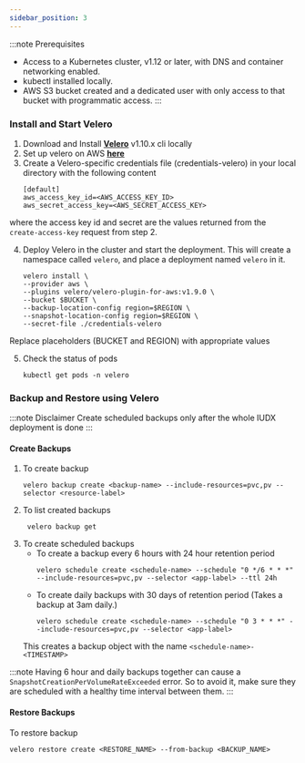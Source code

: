 ```yaml
---
sidebar_position: 3
---
```


:::note Prerequisites
* Access to a Kubernetes cluster, v1.12 or later, with DNS and container networking enabled.
* kubectl installed locally.
* AWS S3 bucket created and a dedicated user with only access to that bucket with programmatic access. 
:::

### Install and Start Velero

1. Download and Install **[Velero](https://github.com/vmware-tanzu/velero/releases)** v1.10.x cli locally
2. Set up velero on AWS **[here](https://github.com/datakaveri/iudx-deployment/tree/master/K8s-deployment/K8s-cluster/addons/velero/aws)**
3. Create a Velero-specific credentials file (credentials-velero) in your local directory with the following content
    ```
    [default]
    aws_access_key_id=<AWS_ACCESS_KEY_ID>
    aws_secret_access_key=<AWS_SECRET_ACCESS_KEY>
    ```

where the access key id and secret are the values returned from the `create-access-key` request from step 2.

4. Deploy Velero in the cluster and start the deployment. This will create a namespace called `velero`, and place a deployment named `velero` in it.
    ```
    velero install \
	--provider aws \
	--plugins velero/velero-plugin-for-aws:v1.9.0 \
	--bucket $BUCKET \
	--backup-location-config region=$REGION \
	--snapshot-location-config region=$REGION \
	--secret-file ./credentials-velero
    ```
Replace placeholders (BUCKET and REGION) with appropriate values 

5. Check the status of pods 
    ```
    kubectl get pods -n velero
    ```

### Backup and Restore using Velero
:::note Disclaimer
Create scheduled backups only after the whole IUDX deployment is done 
:::

#### Create Backups
1. To create backup
    ```
    velero backup create <backup-name> --include-resources=pvc,pv --selector <resource-label>
    ```
2. To list created backups
    ```
     velero backup get
     ```
3. To create scheduled backups  
    * To create a backup every 6 hours with 24 hour retention period
        ```
        velero schedule create <schedule-name> --schedule "0 */6 * * *" --include-resources=pvc,pv --selector <app-label> --ttl 24h
        ```
    * To create daily backups with 30 days of retention period (Takes a backup at 3am daily.)
        ```
        velero schedule create <schedule-name> --schedule "0 3 * * *" --include-resources=pvc,pv --selector <app-label>
        ```
    This creates a backup object with the name `<schedule-name>-<TIMESTAMP>`

:::note
Having 6 hour and daily backups together can cause a `SnapshotCreationPerVolumeRateExceeded` error. So to avoid it, make sure they are scheduled with a healthy time interval between them.
:::

#### Restore Backups
To restore backup
    
```
velero restore create <RESTORE_NAME> --from-backup <BACKUP_NAME> 
```

